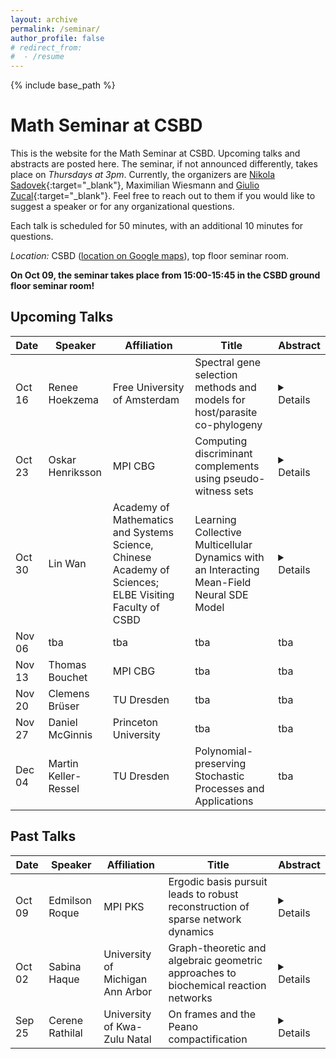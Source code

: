```yaml
---
layout: archive
permalink: /seminar/
author_profile: false
# redirect_from:
#  - /resume
---
```


{% include base_path %}

Math Seminar at CSBD
======

This is the website for the Math Seminar at CSBD. Upcoming talks and abstracts are posted here. The seminar, if not announced differently, takes place on *Thursdays at 3pm*. Currently, the organizers are [Nikola Sadovek](https://sites.google.com/view/nikola-sadovek){:target="_blank"}, Maximilian Wiesmann and [Giulio Zucal](https://sites.google.com/view/giulio-zucal/home-page){:target="_blank"}. Feel free to reach out to them if you would like to suggest a speaker or for any organizational questions.

Each talk is scheduled for 50 minutes, with an additional 10 minutes for questions.

*Location:* CSBD ([location on Google maps](https://maps.app.goo.gl/fs93agptKavkdyiG8)), top floor seminar room.

**On Oct 09, the seminar takes place from 15:00-15:45 in the CSBD ground floor seminar room!**


## Upcoming Talks 

| Date | Speaker | Affiliation | Title | Abstract |
| ---- | ------- | ----- | ----- | -------- | 
| Oct 16 | Renee Hoekzema | Free University of Amsterdam | Spectral gene selection methods and models for host/parasite co-phylogeny | <details>  I will talk about two disjoint projects. Firstly, I will talk about an application of spectral graph theory to the study of single cell transcriptomics, in particular the problem of feature selection of relevant genes in such experiments. Single cell transcriptomics is a powerful technique in biology that allows for the measurement of gene expression levels in many individual cells simultaneously. Current methods for analysis assume that cell types are discrete. However, in practice there is also continuous variation between cells: subtypes of subtypes, differentiation pathways, responses to environment or treatment, et cetera. We propose topologically-inspired data analysis methods that identify coherent gene expression patterns considering discrete and continuous patterns on equal footing. This is joint work with Lewis Marsh, Otto Sumray, Thomas Carroll, Xin Lu, Helen Byrne and Heather Harrington. Secondly, I will talk about ongoing work with Gillian Grindstaff on models for co-evolution of “nested’’ systems, such as parasite/host systems, individuals within a species, or “phylosymbiosis” – the coupled evolution of the microbiome and its hosts. We create a space of nested phylogenetic trees and study its intricate geometry. In particular we show that this space is CAT(0) – in analogy with the influential work of Billera, Holmes and Vogtmann (2001) – implying the existence of unique averages over nested trees. </details> |
| Oct 23 | Oskar Henriksson | MPI CBG | Computing discriminant complements using pseudo-witness sets | <details> A key object for understanding a parametrized polynomial system is the discriminant variety, which divides the parameter space into regions of constant qualitative and quantitative properties of the solution sets. However, a common challenge in the study of discriminant varieties is that many methods rely on having access to explicit equations, which in general requires solving a costly implicitization problem. In this work, we present a new approach for finding sample points in all connected components of the complement of discriminant varieties, which combines the recent HypersurfaceRegions.jl package with the framework of pseudo-witness sets in a way that allows us to circumvent the need for symbolic elimination. This is joint work in progress with Paul Breiding, John Cobb, Aviva Englander, Nayda Farnsworth, Jon Hauenstein, David Johnson, Jordy Garcia, and Deepak Mundayur. </details> |
| Oct 30 | Lin Wan | Academy of Mathematics and Systems Science, Chinese Academy of Sciences; ELBE Visiting Faculty of CSBD | Learning Collective Multicellular Dynamics with an Interacting Mean-Field Neural SDE Model | <details> The advent of temporal single-cell RNA sequencing (scRNA-seq) data has enabled in-depth investigation of dynamic processes in heterogeneous multicellular systems. Despite remarkable advancements in computational methods for modeling cellular dynamics, integrating cell-cell interactions (CCIs) into these models remains a major challenge. This is particularly true when dealing with high-dimensional gene expression profiles from large populations of interacting cells, where the intricate interplay between cells can be obscured by data complexity. In this talk, I will present our recent work on a neural interacting mean-field stochastic differential equation (SDE) framework for temporal scRNA-seq data. Our approach combines mean-field modeling with neural networks to learn the dynamics of large, interacting cell populations directly from data. It enables the reconstruction of intrinsic cell population trajectories and the systematic characterization of CCIs. Notably, the model uncovers biologically interpretable, non-reciprocal interaction patterns and offers a principled way to study complex, non-equilibrium multicellular systems. </details> |
| Nov 06 | tba | tba | tba | tba |
| Nov 13 | Thomas Bouchet | MPI CBG | tba | tba |
| Nov 20 | Clemens Brüser | TU Dresden | tba | tba |
| Nov 27 | Daniel McGinnis | Princeton University | tba | tba |
| Dec 04 | Martin Keller-Ressel | TU Dresden | Polynomial-preserving Stochastic Processes and Applications | tba |


## Past Talks


| Date | Speaker | Affiliation | Title | Abstract |
| ---- | ------- | ----- | ----- | -------- | 
| Oct 09 | Edmilson Roque | MPI PKS | Ergodic basis pursuit leads to robust reconstruction of sparse network dynamics | <details> Networks of coupled dynamical systems are successful models in diverse fields of science, ranging from physics to neuroscience. The network interaction structure impacts the dynamics; in fact, many malfunctions are associated with disorders in the network structure. Yet, typically, we cannot measure the interaction structure; we only have access to multivariate time series of nodes’ states. This led to considerable effort in reconstructing the network from multivariate data. This reconstruction problem is ill-posed for large networks, leading to the reconstruction of false network structures. In this talk, I will present an approach that uses the network dynamics’ statistical properties to ensure the exact reconstruction of weakly coupled sparse networks. Moreover, this approach exhibits robustness against noise. I will illustrate its reconstruction power using experimental multivariate time series data obtained from optoelectronic networks. </details> |
| Oct 02 | Sabina Haque | University of Michigan Ann Arbor| Graph-theoretic and algebraic geometric approaches to biochemical reaction networks | <details> Under mass-action kinetics, systems of biochemical reactions are modeled by chemical reaction networks (CRNs), a class of graphs that gives rise to polynomial dynamical systems. Approaches in this field include chemical reaction network theory and the more recent linear framework. In this talk, I will focus primarily on the linear framework, a graph-theoretic approach to timescale separation in biochemical systems. I will discuss a graph-theoretic construction within the framework that mimics what would happen if a single parameter in a graph is taken to infinity, producing what we call an asymptotic graph. I consider how properties of the asymptotic graph, such as its steady states, serve as an appropriate representation for a linear framework graph in this limit. I also speculate on some extensions of this construction beyond the scope of the linear framework to parameter identifiability and the steady state varieties of CRNs, suggesting areas for future work at the intersection of graph theory, algebraic geometry, and dynamical systems. </details> |
| Sep 25 | Cerene Rathilal | University of Kwa-Zulu Natal | On frames and the Peano compactification | <details> This talk will provide an introduction to pointfree topology and have a focus on some recent work on compactifications of frames. In [Curtis (1980): Hyperspaces of Noncompact Metric Spaces], Curtis introduced the concept of a locally non-separating remainder in order to study the hyperspace of a non-compact space $X$. Using the property of a locally non-separating remainder, Curtis established the conditions under which a Peano compactification of a connected space $X$ would exist. In this talk, we will present the analog of the concept of locally non-separating sets, in frames. We will discuss properties of sublocales, after which we define a locally non-separating sublocale and conclude by providing a generalisation for a special case of Curtis’s result. </details> |